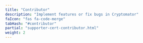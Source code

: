 ```yaml
---
title: "Contributor"
description: "Implement features or fix bugs in Cryptomator"
faIcon: "fas fa-code-merge"
tabHash: "#contributor"
partial: "supporter-cert-contributor.html"
weight: 2
---
```

